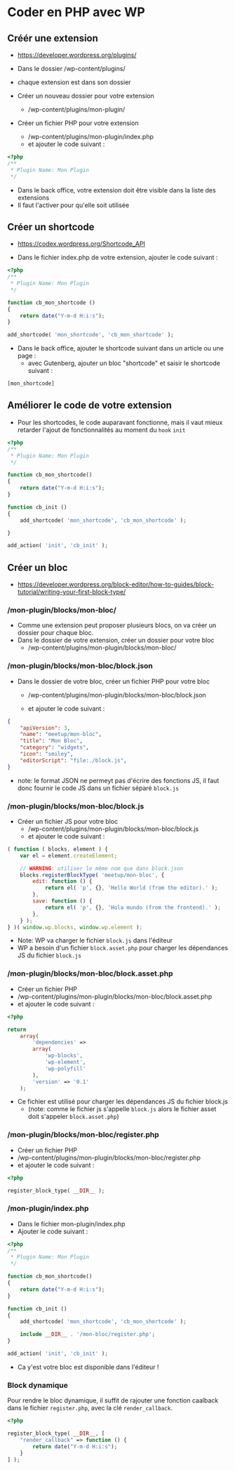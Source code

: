 # Coder en PHP avec WP

## Créér une extension

* https://developer.wordpress.org/plugins/

* Dans le dossier /wp-content/plugins/
* chaque extension est dans son dossier
* Créer un nouveau dossier pour votre extension
  * /wp-content/plugins/mon-plugin/
* Créer un fichier PHP pour votre extension
  * /wp-content/plugins/mon-plugin/index.php
  * et ajouter le code suivant :

```php
<?php
/**
 * Plugin Name: Mon Plugin
 */
```

* Dans le back office, votre extension doit être visible dans la liste des extensions
* Il faut l'activer pour qu'elle soit utilisée

## Créer un shortcode

* https://codex.wordpress.org/Shortcode_API

* Dans le fichier index.php de votre extension, ajouter le code suivant :

```php
<?php
/**
 * Plugin Name: Mon Plugin
 */

function cb_mon_shortcode () 
{
    return date("Y-m-d H:i:s");
}

add_shortcode( 'mon_shortcode', 'cb_mon_shortcode' );

```

* Dans le back office, ajouter le shortcode suivant dans un article ou une page :
  * avec Gutenberg, ajouter un bloc "shortcode" et saisir le shortcode suivant :

```html
[mon_shortcode]
```

## Améliorer le code de votre extension

* Pour les shortcodes, le code auparavant fonctionne, mais il vaut mieux retarder l'ajout de fonctionnalités au moment du `hook` `init`

```php
<?php
/**
 * Plugin Name: Mon Plugin
 */

function cb_mon_shortcode() 
{
    return date("Y-m-d H:i:s");
}

function cb_init ()
{
    add_shortcode( 'mon_shortcode', 'cb_mon_shortcode' );

}

add_action( 'init', 'cb_init' );

```

## Créer un bloc

* https://developer.wordpress.org/block-editor/how-to-guides/block-tutorial/writing-your-first-block-type/

### /mon-plugin/blocks/mon-bloc/

* Comme une extension peut proposer plusieurs blocs, on va créer un dossier pour chaque bloc.
* Dans le dossier de votre extension, créer un dossier pour votre bloc
  * /wp-content/plugins/mon-plugin/blocks/mon-bloc/

### /mon-plugin/blocks/mon-bloc/block.json

* Dans le dossier de votre bloc, créer un fichier PHP pour votre bloc

    * /wp-content/plugins/mon-plugin/blocks/mon-bloc/block.json
    
    * et ajouter le code suivant :
    
```json
{
    "apiVersion": 3,
    "name": "meetup/mon-bloc",
    "title": "Mon Bloc",
    "category": "widgets",
    "icon": "smiley",
    "editorScript": "file:./block.js",
}
```
* note: le format JSON ne permeyt pas d'écrire des fonctions JS, il faut donc fournir le code JS dans un fichier séparé `block.js`


### /mon-plugin/blocks/mon-bloc/block.js

* Créer un fichier JS pour votre bloc
  * /wp-content/plugins/mon-plugin/blocks/mon-bloc/block.js
  * et ajouter le code suivant :

```js
( function ( blocks, element ) {
    var el = element.createElement;

    // WARNING: utiliser le même nom que dans block.json
    blocks.registerBlockType( 'meetup/mon-bloc', {
        edit: function () {
            return el( 'p', {}, 'Hello World (from the editor).' );
        },
        save: function () {
            return el( 'p', {}, 'Hola mundo (from the frontend).' );
        },
    } );
} )( window.wp.blocks, window.wp.element );

```

* Note: WP va charger le fichier `block.js` dans l'éditeur 
* WP a besoin d'un fichier `block.asset.php` pour charger les dépendances JS du fichier `block.js`

### /mon-plugin/blocks/mon-bloc/block.asset.php

* Créer un fichier PHP
* /wp-content/plugins/mon-plugin/blocks/mon-bloc/block.asset.php
* et ajouter le code suivant :

```php
<?php

return
    array(
        'dependencies' =>
        array(
            'wp-blocks',
            'wp-element',
            'wp-polyfill'
        ),
        'version' => '0.1'
    );

```

* Ce fichier est utilisé pour charger les dépendances JS du fichier block.js
  * (note: comme le fichier js s'appelle `block.js` alors le fichier asset doit s'appeler `block.asset.php`)

### /mon-plugin/blocks/mon-bloc/register.php

* Créer un fichier PHP 
* /wp-content/plugins/mon-plugin/blocks/mon-bloc/register.php
* et ajouter le code suivant :

```php
<?php

register_block_type( __DIR__ );

```

### /mon-plugin/index.php

* Dans le fichier mon-plugin/index.php
* Ajouter le code suivant :

```php
<?php
/**
 * Plugin Name: Mon Plugin
 */

function cb_mon_shortcode() 
{
    return date("Y-m-d H:i:s");
}

function cb_init ()
{
    add_shortcode( 'mon_shortcode', 'cb_mon_shortcode' );

    include __DIR__ . '/mon-bloc/register.php';
}

add_action( 'init', 'cb_init' );


```

* Ca y'est votre bloc est disponible dans l'éditeur !

### Block dynamique

Pour rendre le bloc dynamique, il suffit de rajouter une fonction caalback dans le fichier `register.php`, avec la clé `render_callback`.

```php
<?php

register_block_type( __DIR__, [
    "render_callback" => function () {
        return date("Y-m-d H:i:s");
    }
] );

```


